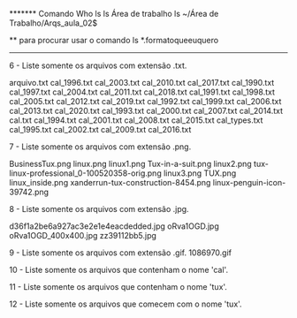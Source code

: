 

******* Comando 
Who 
ls 
ls Área de trabalho 
ls ~/Área de Trabalho/Arqs_aula_02$ 

** para procurar usar o comando ls *.formatoqueeuquero
**********
6 - Liste somente os arquivos com extensão .txt.

arquivo.txt   cal_1996.txt  cal_2003.txt  cal_2010.txt  cal_2017.txt
cal_1990.txt  cal_1997.txt  cal_2004.txt  cal_2011.txt  cal_2018.txt
cal_1991.txt  cal_1998.txt  cal_2005.txt  cal_2012.txt  cal_2019.txt
cal_1992.txt  cal_1999.txt  cal_2006.txt  cal_2013.txt  cal_2020.txt
cal_1993.txt  cal_2000.txt  cal_2007.txt  cal_2014.txt  cal.txt
cal_1994.txt  cal_2001.txt  cal_2008.txt  cal_2015.txt  cal_types.txt
cal_1995.txt  cal_2002.txt  cal_2009.txt  cal_2016.txt

7 - Liste somente os arquivos com extensão .png.

BusinessTux.png               linux.png
linux1.png                    Tux-in-a-suit.png
linux2.png                    tux-linux-professional_0-100520358-orig.png
linux3.png                    TUX.png
linux_inside.png              xanderrun-tux-construction-8454.png
linux-penguin-icon-39742.png

8 - Liste somente os arquivos com extensão .jpg.

d36f1a2be6a927ac3e2e1e4eacdedded.jpg  oRva1OGD.jpg
oRva1OGD_400x400.jpg                  zz39112bb5.jpg

9 - Liste somente os arquivos com extensão .gif.
1086970.gif

10 - Liste somente os arquivos que contenham o nome 'cal'.

11 - Liste somente os arquivos que contenham o nome 'tux'.

12 - Liste somente os arquivos que comecem com o nome 'tux'.
